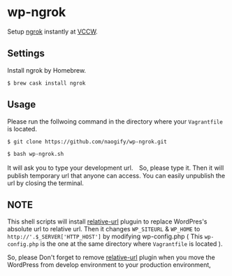 # wp-ngrok
Setup [ngrok](https://ngrok.com/) instantly at [VCCW](http://vccw.cc/).

## Settings

Install ngrok by Homebrew.

```
$ brew cask install ngrok
```

## Usage
Please run the follwoing command in the directory where your ```Vagrantfile``` is located.

```
$ git clone https://github.com/naogify/wp-ngrok.git
```

```
$ bash wp-ngrok.sh
```

It will ask you to type your development url.　So, please type it.
Then it will publish temporary url that anyone can access. You can easily unpublish the url by closing the terminal.


## NOTE
This shell scripts will install [relative-url](https://wordpress.org/plugins/relative-url/) pluguin to replace WordPres's absolute url to relative url.
Then it changes ```WP_SITEURL``` & ```WP_HOME``` to ```http://'.$_SERVER['HTTP_HOST']``` by modifying wp-config.php ( This ```wp-config.php``` is the one at the same directory where ```Vagrantfile``` is located ).

So, please Don't forget to remove [relative-url](https://wordpress.org/plugins/relative-url/) plugin when you move the WordPress from develop environment to your production environment, 
